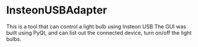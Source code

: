# InsteonUSBAdapter
This is a tool that can control a light bulb using Insteon USB
The GUI was built using PyQt, and can list out the connected device, turn on/off the light bulbs.
